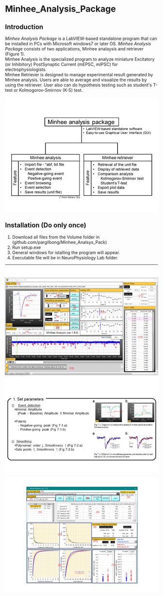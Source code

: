 # Minhee_Analysis_Package
 ## Introduction  
 *Minhee Analysis Package* is a LabVIEW-based standalone program that can be installed in PCs with Microsoft windows7 or later OS.  *Minhee Analysis Package* consists of two applications, Minhee analaysis and retriever (Figure 1).  
  Minhee Analysis is the specialized program to analyze miniature Excitatory (or Inhibitory) PostSynaptic Current (mEPSC, mIPSC) for electrophysiologists.  
  Minhee Retriever is designed to manage experimental result generated by Minhee analysis. Users are able to average and visualize the results by using the retriever. User also can do hypothesis testing such as student's T-test or Kolmogorov-Smirnov (K-S) test.  
  
![Figure 1. System overview](https://github.com/parkgilbong/Minhee_Analysis_Pack/blob/master/Minhee%20Analysis/System%20overview.PNG) 
  
 ## Installation (Do only once)  
  1. Download all files from the Volume folder in (github.com/pargilbong/Minhee_Analsys_Pack)
  2. Run setup.exe 
  3. General windows for istalling the program will appear.
  4. Executable file will be in NeuroPhysiology Lab folder.    
 *****
 ![Figure 2. GUI of Minhee analysis](https://github.com/parkgilbong/Minhee_Analysis_Pack/blob/master/Minhee%20Analysis/Screenshot%20of%20Minhee%20Analysis.png)  
![1.Set parameters](https://github.com/parkgilbong/Minhee_Analysis_Pack/blob/master/Use%20Example/Minhee_Analysis_step_1.PNG)

![alt text](https://github.com/parkgilbong/Minhee_Analysis_Pack/blob/master/Minhee%20Retriever/Screenshot%20of%20Minhee%20Retriever.png)
